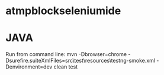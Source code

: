 # atmpblockseleniumide

# **JAVA**

Run from command line: mvn -Dbrowser=chrome -Dsurefire.suiteXmlFiles=src\test\resources\testng-smoke.xml -Denvironment=dev clean test

